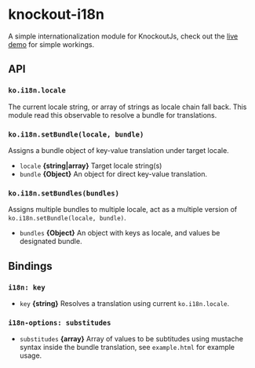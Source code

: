 # knockout-i18n
A simple internationalization module for KnockoutJs, check out the [live demo](https://vicary.github.io/knockout-18n) for simple workings.

## API
### `ko.i18n.locale`
The current locale string, or array of strings as locale chain fall back. This module read this observable to resolve a bundle for translations.

### `ko.i18n.setBundle(locale, bundle)`
Assigns a bundle object of key-value translation under target locale.

- `locale` __{string|array}__ Target locale string(s)
- `bundle` __{Object}__ An object for direct key-value translation.

### `ko.i18n.setBundles(bundles)`
Assigns multiple bundles to multiple locale, act as a multiple version of `ko.i18n.setBundle(locale, bundle)`.

- `bundles` __{Object}__ An object with keys as locale, and values be designated bundle.

## Bindings
### `i18n: key`

- `key` __{string}__ Resolves a translation using current `ko.i18n.locale`.

### `i18n-options: substitudes`

- `substitudes` __{array}__ Array of values to be subtitudes using mustache syntax inside the bundle translation, see `example.html` for example usage.
